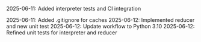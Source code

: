 2025-06-11: Added interpreter tests and CI integration

2025-06-11: Added .gitignore for caches
2025-06-12: Implemented reducer and new unit test
2025-06-12: Update workflow to Python 3.10
2025-06-12: Refined unit tests for interpreter and reducer
